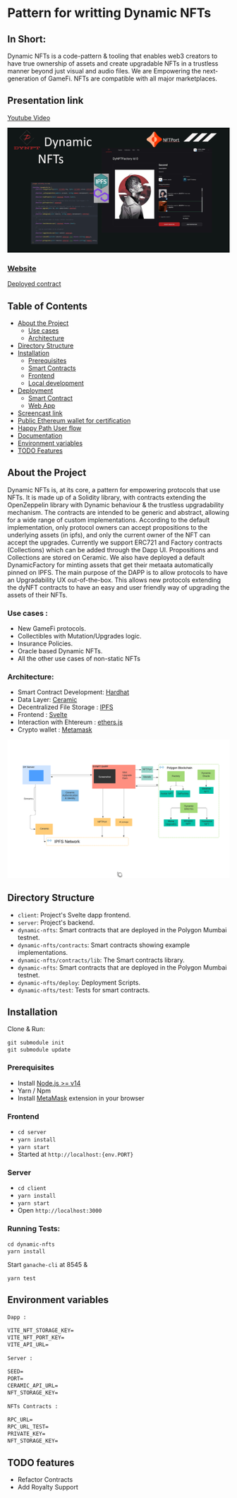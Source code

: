 # Pattern for writting Dynamic NFTs

## In Short:
Dynamic NFTs is a code-pattern & tooling that enables web3 creators to have true ownership of assets and create upgradable NFTs in a trustless manner beyond just visual and audio files. We are Empowering the next-generation of GameFi. NFTs are compatible with all major marketplaces.

## Presentation link
[Youtube Video](https://www.youtube.com/watch?v=u64c0V-_SVc)

![DynamicNfts](./presentation/images/main.png)

### [Website](https://dynamicnfts.on.fleek.co/)
[Deployed contract](https://ropsten.etherscan.io/address/)

## Table of Contents
- [About the Project](#about-the-project)
    - [Use cases](#use-cases)
    - [Architecture](#architecture)
- [Directory Structure](#directory-structure)
- [Installation](#installation)
    - [Prerequisites](#prerequisites)
    - [Smart Contracts](#smart-contracts)
    - [Frontend](#frontend)
    - [Local development](#local-development)
- [Deployment](#deployment)
    - [Smart Contract](#smart-contract)
    - [Web App](#web-app)
- [Screencast link](#screencast-link)
- [Public Ethereum wallet for certification](#public-ethereum-wallet-for-certification)
- [Happy Path User flow](#happy-path-user-flow)
- [Documentation](#documentation)
- [Environment variables](#environment-variables)
- [TODO Features](#todo-features)

## About the Project
Dynamic NFTs is, at its core, a pattern for empowering protocols that use NFTs.
It is made up of a Solidity library, with contracts extending the OpenZeppelin library with Dynamic behaviour & the trustless upgradability mechanism.
The contracts are intended to be generic and abstract, allowing for a wide range of custom implementations. According to the default implementation, only protocol owners can accept propositions to the underlying assets (in ipfs), and only the current owner of the NFT can accept the upgrades. Currently we support ERC721 and Factory contracts (Collections) which can be added through the Dapp UI. Propositions and Collections are stored on Ceramic. 
We also have deployed a default DynamicFactory for minting assets that get their metaata automatically pinned on IPFS.
The main purpose of the DAPP is to allow protocols to have an Upgradability UX out-of-the-box. This allows new protocols extending the dyNFT contracts to have an easy and user friendly way of upgrading the assets of their NFTs.

### Use cases :
- New GameFi protocols.
- Collectibles with Mutation/Upgrades logic. 
- Insurance Policies.
- Oracle based Dynamic NFTs.
- All the other use cases of non-static NFTs


### Architecture:
- Smart Contract Development: [Hardhat](https://hardhat.org/)
- Data Layer: [Ceramic](https://ceramic.network/)
- Decentralized File Storage : [IPFS](https://ipfs.io/)
- Frontend : [Svelte](https://svelte.dev/)
- Interaction with Ehtereum : [ethers.js](https://docs.ethers.io/v5/)
- Crypto wallet : [Metamask](https://metamask.io/)

![Dynamic NFTs Architecture](./presentation/images/architecture.png)


## Directory Structure 
- `client`: Project's Svelte dapp frontend.
- `server`: Project's backend.
- `dynamic-nfts`: Smart contracts that are deployed in the Polygon Mumbai testnet.
- `dynamic-nfts/contracts`: Smart contracts showing example implementations.
- `dynamic-nfts/contracts/lib`: The Smart contracts library.
- `dynamic-nfts`: Smart contracts that are deployed in the Polygon Mumbai testnet.
- `dynamic-nfts/deploy`: Deployment Scripts.
- `dynamic-nfts/test`: Tests for smart contracts.


## Installation

Clone & Run:

```
git submodule init
git submodule update
```

### Prerequisites

- Install [Node.js >= v14](https://nodejs.org/en/download/)
- Yarn / Npm
- Install [MetaMask](https://metamask.io/) extension in your browser

### Frontend

- `cd server`
- `yarn install`
- `yarn start`
- Started at `http://localhost:{env.PORT}`

### Server

- `cd client`
- `yarn install`
- `yarn start`
- Open `http://localhost:3000`

### Running Tests:

```
cd dynamic-nfts
yarn install
```

Start `ganache-cli` at 8545 &

```
yarn test
```

## Environment variables 
`Dapp :`
```
VITE_NFT_STORAGE_KEY=
VITE_NFT_PORT_KEY=
VITE_API_URL=
```
`Server :`
```
SEED=
PORT=
CERAMIC_API_URL=
NFT_STORAGE_KEY=
```
`NFTs Contracts :`
```
RPC_URL=
RPC_URL_TEST=
PRIVATE_KEY=
NFT_STORAGE_KEY=
```

## TODO features

- Refactor Contracts
- Add Royalty Support
